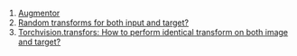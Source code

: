 
1. [Augmentor](https://github.com/mdbloice/Augmentor)   
2. [Random transforms for both input and target?](https://github.com/pytorch/vision/issues/9)  
3. [Torchvision.transfors: How to perform identical transform on both image and target?](https://discuss.pytorch.org/t/torchvision-transfors-how-to-perform-identical-transform-on-both-image-and-target/10606)   

